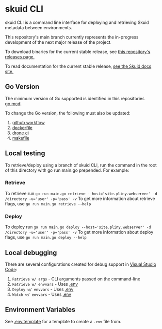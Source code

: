 # skuid CLI

skuid CLI is a command line interface for deploying and retrieving Skuid metadata between environments.

This repository's main branch currently represents the in-progress development of the next major release of the project.

To download binaries for the current stable release, see [this repository's releases page.](https://github.com/skuid/skuid-cli/releases)

To read documentation for the current stable release, [see the Skuid docs site.](https://docs.skuid.com/nlx/v2/en/skuid/cli/) 

## Go Version

The minimum version of Go supported is identified in this repositories [go.mod](go.mod#L4).

To change the Go version, the following must also be updated:

1. [github workflow](.github/workflows/github-actions-release.yml#L24)
2. [dockerfile](compose/Dockerfile#L1)
3. [drone ci](.drone.yml#L20)
4. [makefile](Makefile#L6)

## Local testing

To retrieve/deploy using a branch of skuid CLI, run the command in the root of this directory with go run main.go prepended. For example:

### Retrieve

To retrieve run ```go run main.go retrieve --host='site.pliny.webserver' -d /directory -u='user' -p='pass' -v```
To get more information about retrieve flags, use ```go run main.go retrieve --help```

### Deploy

To deploy run ```go run main.go deploy --host='site.pliny.webserver' -d /directory -u='user' -p='pass' -v```
To get more information about deploy flags, use ```go run main.go deploy --help```

## Local debugging

There are several configurations created for debug support in [Visual Studio Code](.vscode/launch.json):

1. `Retrieve w/ args` - CLI arguments passed on the command-line
2. `Retrieve w/ envvars` - Uses [.env](#environment-variables)
3. `Deploy w/ envvars` - Uses [.env](#environment-variables)
4. `Watch w/ envvars` - Uses [.env](#environment-variables)

## Environment Variables

See [.env.template](.env.template) for a template to create a `.env` file from.